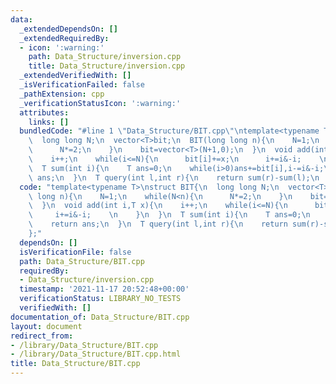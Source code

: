 ```yaml
---
data:
  _extendedDependsOn: []
  _extendedRequiredBy:
  - icon: ':warning:'
    path: Data_Structure/inversion.cpp
    title: Data_Structure/inversion.cpp
  _extendedVerifiedWith: []
  _isVerificationFailed: false
  _pathExtension: cpp
  _verificationStatusIcon: ':warning:'
  attributes:
    links: []
  bundledCode: "#line 1 \"Data_Structure/BIT.cpp\"\ntemplate<typename T>\nstruct BIT{\n\
    \  long long N;\n  vector<T>bit;\n  BIT(long long n){\n    N=1;\n    while(N<n){\n\
    \      N*=2;\n    }\n    bit=vector<T>(N+1,0);\n  }\n  void add(int i,T x){\n\
    \    i++;\n    while(i<=N){\n      bit[i]+=x;\n      i+=i&-i;    \n    }\n  }\n\
    \  T sum(int i){\n    T ans=0;\n    while(i>0)ans+=bit[i],i-=i&-i;\n    return\
    \ ans;\n  }\n  T query(int l,int r){\n    return sum(r)-sum(l);\n  }\n};\n"
  code: "template<typename T>\nstruct BIT{\n  long long N;\n  vector<T>bit;\n  BIT(long\
    \ long n){\n    N=1;\n    while(N<n){\n      N*=2;\n    }\n    bit=vector<T>(N+1,0);\n\
    \  }\n  void add(int i,T x){\n    i++;\n    while(i<=N){\n      bit[i]+=x;\n \
    \     i+=i&-i;    \n    }\n  }\n  T sum(int i){\n    T ans=0;\n    while(i>0)ans+=bit[i],i-=i&-i;\n\
    \    return ans;\n  }\n  T query(int l,int r){\n    return sum(r)-sum(l);\n  }\n\
    };"
  dependsOn: []
  isVerificationFile: false
  path: Data_Structure/BIT.cpp
  requiredBy:
  - Data_Structure/inversion.cpp
  timestamp: '2021-11-17 20:52:48+00:00'
  verificationStatus: LIBRARY_NO_TESTS
  verifiedWith: []
documentation_of: Data_Structure/BIT.cpp
layout: document
redirect_from:
- /library/Data_Structure/BIT.cpp
- /library/Data_Structure/BIT.cpp.html
title: Data_Structure/BIT.cpp
---
```


